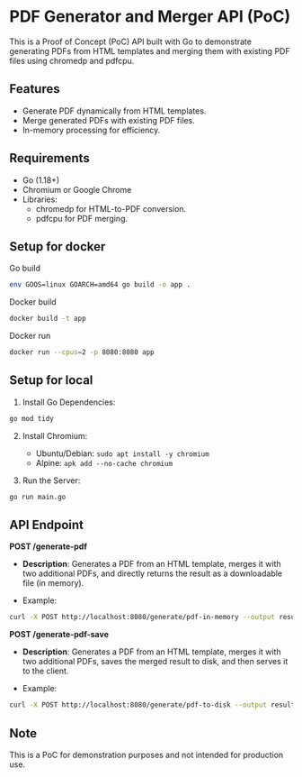 # PDF Generator and Merger API (PoC)

This is a Proof of Concept (PoC) API built with Go to demonstrate generating PDFs from HTML templates and merging them with existing PDF files using chromedp and pdfcpu.

## Features

- Generate PDF dynamically from HTML templates.
- Merge generated PDFs with existing PDF files.
- In-memory processing for efficiency.

## Requirements

- Go (1.18+)
- Chromium or Google Chrome
- Libraries:
  - chromedp for HTML-to-PDF conversion.
  - pdfcpu for PDF merging.

## Setup for docker

Go build

```bash
env GOOS=linux GOARCH=amd64 go build -o app .
```

Docker build

```bash
docker build -t app
```

Docker run

```bash
docker run --cpus=2 -p 8080:8080 app
```

## Setup for local

1. Install Go Dependencies:

```bash
go mod tidy
```

2. Install Chromium:

   - Ubuntu/Debian: `sudo apt install -y chromium`
   - Alpine: `apk add --no-cache chromium`

3. Run the Server:

```bash
go run main.go
```

## API Endpoint

**POST /generate-pdf**

- <b>Description</b>: Generates a PDF from an HTML template, merges it with two additional PDFs, and directly returns the result as a downloadable file (in memory).

- Example:

```bash
curl -X POST http://localhost:8080/generate/pdf-in-memory --output result.pdf
```

**POST /generate-pdf-save**

- <b>Description</b>: Generates a PDF from an HTML template, merges it with two additional PDFs, saves the merged result to disk, and then serves it to the client.

- Example:

```bash
curl -X POST http://localhost:8080/generate/pdf-to-disk --output result.pdf
```

## Note

This is a PoC for demonstration purposes and not intended for production use.
